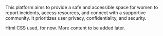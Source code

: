 This platform aims to provide a safe and accessible space for women to report incidents, access resources, and connect with a supportive community. It prioritizes user privacy, confidentiality, and security.

Html CSS used, for now. More content to be added later.
